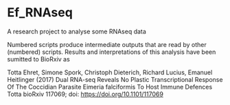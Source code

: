 # Ef_RNAseq
A research project to analyse some RNAseq data

Numbered scripts produce intermediate outputs that are read by other
(numbered) scripts. Results and interpretations of this analysis have
been sumitted to BioRxiv as

Totta Ehret, Simone Spork, Christoph Dieterich, Richard Lucius,
Emanuel Heitlinger (2017) Dual RNA-seq Reveals No Plastic
Transcriptional Response Of The Coccidian Parasite Eimeria falciformis
To Host Immune Defences Totta bioRxiv 117069; doi:
https://doi.org/10.1101/117069

